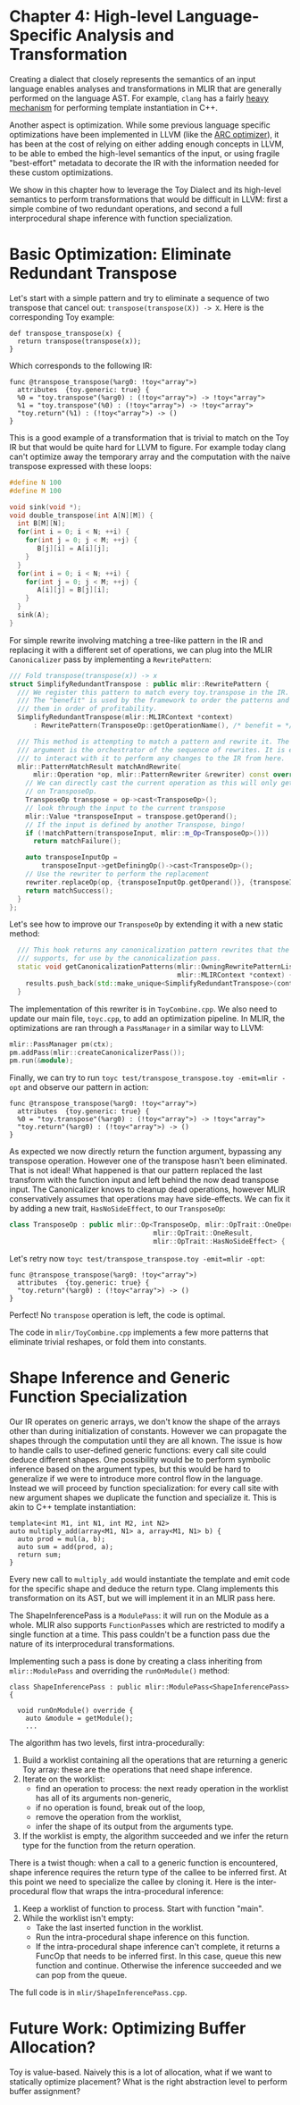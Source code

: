 # Chapter 4: High-level Language-Specific Analysis and Transformation

Creating a dialect that closely represents the semantics of an input language
enables analyses and transformations in MLIR that are generally performed on the
language AST. For example, `clang` has a fairly
[heavy mechanism](https://clang.llvm.org/doxygen/classclang_1_1TreeTransform.html)
for performing template instantiation in C++.

Another aspect is optimization. While some previous language specific
optimizations have been implemented in LLVM (like the
[ARC optimizer](http://llvm.org/doxygen/ObjCARCOpts_8cpp_source.html#l00468)),
it has been at the cost of relying on either adding enough concepts in LLVM, to
be able to embed the high-level semantics of the input, or using fragile
"best-effort" metadata to decorate the IR with the information needed for these
custom optimizations.

We show in this chapter how to leverage the Toy Dialect and its high-level
semantics to perform transformations that would be difficult in LLVM: first a
simple combine of two redundant operations, and second a full interprocedural
shape inference with function specialization.

# Basic Optimization: Eliminate Redundant Transpose

Let's start with a simple pattern and try to eliminate a sequence of two
transpose that cancel out: `transpose(transpose(X)) -> X`. Here is the
corresponding Toy example:

```Toy(.toy)
def transpose_transpose(x) {
  return transpose(transpose(x));
}
```

Which corresponds to the following IR:

```MLIR(.mlir)
func @transpose_transpose(%arg0: !toy<"array">)
  attributes  {toy.generic: true} {
  %0 = "toy.transpose"(%arg0) : (!toy<"array">) -> !toy<"array">
  %1 = "toy.transpose"(%0) : (!toy<"array">) -> !toy<"array">
  "toy.return"(%1) : (!toy<"array">) -> ()
}
```

This is a good example of a transformation that is trivial to match on the Toy
IR but that would be quite hard for LLVM to figure. For example today clang
can't optimize away the temporary array and the computation with the naive
transpose expressed with these loops:

```c++
#define N 100
#define M 100

void sink(void *);
void double_transpose(int A[N][M]) {
  int B[M][N];
  for(int i = 0; i < N; ++i) {
    for(int j = 0; j < M; ++j) {
       B[j][i] = A[i][j];
    }
  }
  for(int i = 0; i < N; ++i) {
    for(int j = 0; j < M; ++j) {
       A[i][j] = B[j][i];
    }
  }
  sink(A);
}
```

For simple rewrite involving matching a tree-like pattern in the IR and
replacing it with a different set of operations, we can plug into the MLIR
`Canonicalizer` pass by implementing a `RewritePattern`:

```c++
/// Fold transpose(transpose(x)) -> x
struct SimplifyRedundantTranspose : public mlir::RewritePattern {
  /// We register this pattern to match every toy.transpose in the IR.
  /// The "benefit" is used by the framework to order the patterns and process
  /// them in order of profitability.
  SimplifyRedundantTranspose(mlir::MLIRContext *context)
      : RewritePattern(TransposeOp::getOperationName(), /* benefit = */ 1, context) {}

  /// This method is attempting to match a pattern and rewrite it. The rewriter
  /// argument is the orchestrator of the sequence of rewrites. It is expected
  /// to interact with it to perform any changes to the IR from here.
  mlir::PatternMatchResult matchAndRewrite(
      mlir::Operation *op, mlir::PatternRewriter &rewriter) const override {
    // We can directly cast the current operation as this will only get invoked
    // on TransposeOp.
    TransposeOp transpose = op->cast<TransposeOp>();
    // look through the input to the current transpose
    mlir::Value *transposeInput = transpose.getOperand();
    // If the input is defined by another Transpose, bingo!
    if (!matchPattern(transposeInput, mlir::m_Op<TransposeOp>()))
      return matchFailure();

    auto transposeInputOp =
        transposeInput->getDefiningOp()->cast<TransposeOp>();
    // Use the rewriter to perform the replacement
    rewriter.replaceOp(op, {transposeInputOp.getOperand()}, {transposeInputOp});
    return matchSuccess();
  }
};
```

Let's see how to improve our `TransposeOp` by extending it with a new static
method:

```c++
  /// This hook returns any canonicalization pattern rewrites that the operation
  /// supports, for use by the canonicalization pass.
  static void getCanonicalizationPatterns(mlir::OwningRewritePatternList &results,
                                          mlir::MLIRContext *context) {
    results.push_back(std::make_unique<SimplifyRedundantTranspose>(context));
  }
```

The implementation of this rewriter is in `ToyCombine.cpp`. We also need to
update our main file, `toyc.cpp`, to add an optimization pipeline. In MLIR, the
optimizations are ran through a `PassManager` in a similar way to LLVM:

```c++
mlir::PassManager pm(ctx);
pm.addPass(mlir::createCanonicalizerPass());
pm.run(&module);
```

Finally, we can try to run `toyc test/transpose_transpose.toy -emit=mlir -opt`
and observe our pattern in action:

```MLIR(.mlir)
func @transpose_transpose(%arg0: !toy<"array">)
  attributes  {toy.generic: true} {
  %0 = "toy.transpose"(%arg0) : (!toy<"array">) -> !toy<"array">
  "toy.return"(%arg0) : (!toy<"array">) -> ()
}
```

As expected we now directly return the function argument, bypassing any
transpose operation. However one of the transpose hasn't been eliminated. That
is not ideal! What happened is that our pattern replaced the last transform with
the function input and left behind the now dead transpose input. The
Canonicalizer knows to cleanup dead operations, however MLIR conservatively
assumes that operations may have side-effects. We can fix it by adding a new
trait, `HasNoSideEffect`, to our `TransposeOp`:

```c++
class TransposeOp : public mlir::Op<TransposeOp, mlir::OpTrait::OneOperand,
                                    mlir::OpTrait::OneResult,
                                    mlir::OpTrait::HasNoSideEffect> {
```

Let's retry now `toyc test/transpose_transpose.toy -emit=mlir -opt`:

```MLIR(.mlir)
func @transpose_transpose(%arg0: !toy<"array">)
  attributes  {toy.generic: true} {
  "toy.return"(%arg0) : (!toy<"array">) -> ()
}
```

Perfect! No `transpose` operation is left, the code is optimal.

The code in `mlir/ToyCombine.cpp` implements a few more patterns that eliminate
trivial reshapes, or fold them into constants.

# Shape Inference and Generic Function Specialization

Our IR operates on generic arrays, we don't know the shape of the arrays other
than during initialization of constants. However we can propagate the shapes
through the computation until they are all known. The issue is how to handle
calls to user-defined generic functions: every call site could deduce different
shapes. One possibility would be to perform symbolic inference based on the
argument types, but this would be hard to generalize if we were to introduce
more control flow in the language. Instead we will proceed by function
specialization: for every call site with new argument shapes we duplicate the
function and specialize it. This is akin to C++ template instantiation:

```
template<int M1, int N1, int M2, int N2>
auto multiply_add(array<M1, N1> a, array<M1, N1> b) {
  auto prod = mul(a, b);
  auto sum = add(prod, a);
  return sum;
}
```

Every new call to `multiply_add` would instantiate the template and emit code
for the specific shape and deduce the return type. Clang implements this
transformation on its AST, but we will implement it in an MLIR pass here.

The ShapeInferencePass is a `ModulePass`: it will run on the Module as a whole.
MLIR also supports `FunctionPass`es which are restricted to modify a single
function at a time. This pass couldn't be a function pass due the nature of its
interprocedural transformations.

Implementing such a pass is done by creating a class inheriting from
`mlir::ModulePass` and overriding the `runOnModule()` method:

```
class ShapeInferencePass : public mlir::ModulePass<ShapeInferencePass> {

  void runOnModule() override {
    auto &module = getModule();
    ...
```

The algorithm has two levels, first intra-procedurally:

1.  Build a worklist containing all the operations that are returning a generic
    Toy array: these are the operations that need shape inference.
2.  Iterate on the worklist:
    -   find an operation to process: the next ready operation in the worklist
        has all of its arguments non-generic,
    -   if no operation is found, break out of the loop,
    -   remove the operation from the worklist,
    -   infer the shape of its output from the arguments type.
3.  If the worklist is empty, the algorithm succeeded and we infer the return
    type for the function from the return operation.

There is a twist though: when a call to a generic function is encountered, shape
inference requires the return type of the callee to be inferred first. At this
point we need to specialize the callee by cloning it. Here is the
inter-procedural flow that wraps the intra-procedural inference:

1.  Keep a worklist of function to process. Start with function "main".
2.  While the worklist isn't empty:
    -   Take the last inserted function in the worklist.
    -   Run the intra-procedural shape inference on this function.
    -   If the intra-procedural shape inference can't complete, it returns a
        FuncOp that needs to be inferred first. In this case, queue this new
        function and continue. Otherwise the inference succeeded and we can pop
        from the queue.

The full code is in `mlir/ShapeInferencePass.cpp`.

# Future Work: Optimizing Buffer Allocation?

Toy is value-based. Naively this is a lot of allocation, what if we want to
statically optimize placement? What is the right abstraction level to perform
buffer assignment?

